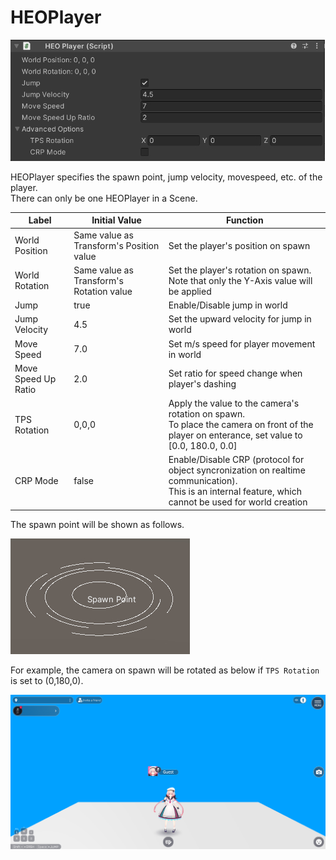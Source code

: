 # HEOPlayer

![HEOPlayer](img/HEOPlayer.jpg)

HEOPlayer specifies the spawn point, jump velocity, movespeed, etc. of the player.<br>
There can only be one HEOPlayer in a Scene.

| Label | Initial Value | Function |
|----|----|----|
| World Position | Same value as Transform's Position value | Set the player's position on spawn |
| World Rotation | Same value as Transform's Rotation value | Set the player's rotation on spawn. <br> Note that only the Y-Axis value will be applied |
| Jump | true | Enable/Disable jump in world |
| Jump Velocity | 4.5 | Set the upward velocity for jump in world |
| Move Speed | 7.0 | Set m/s speed for player movement in world |
| Move Speed Up Ratio | 2.0 | Set ratio for speed change when player's dashing |
| TPS Rotation | 0,0,0 | Apply the value to the camera's rotation on spawn. <br> To place the camera on front of the player on enterance, set value to [0.0, 180.0, 0.0] |
| CRP Mode | false | Enable/Disable CRP (protocol for object syncronization on realtime communication). <br> This is an internal feature, which cannot be used for world creation |

The spawn point will be shown as follows.

![SpawnPoint](img/SpawnPoint.jpg)

For example, the camera on spawn will be rotated as below if `TPS Rotation` is set to (0,180,0).

![HEOPlayer_TPSRotation](./img/HEOPlayer_TPSRotation.jpg)